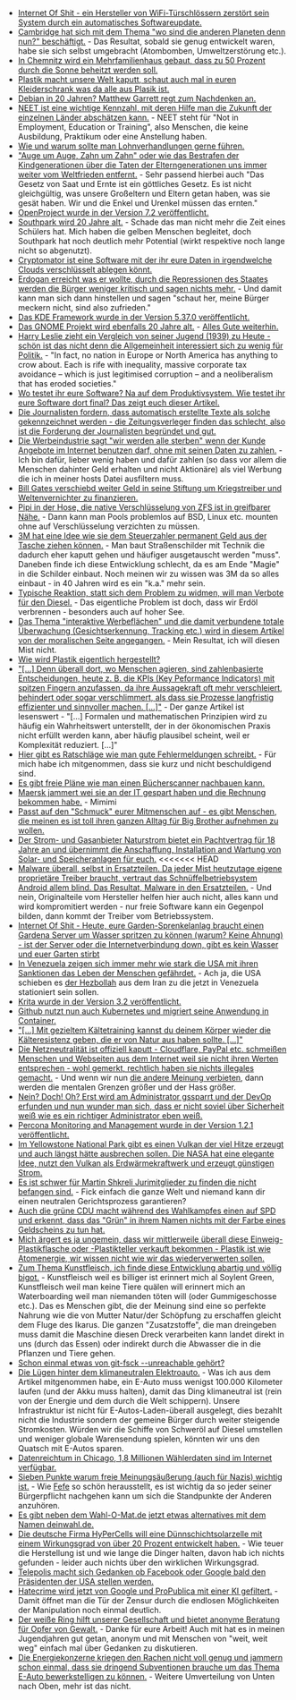 * [Internet Of Shit - ein Hersteller von WiFi-Türschlössern zerstört sein System durch ein automatisches Softwareupdate.](https://www.heise.de/newsticker/meldung/Fehlerhaftes-Firmware-Update-legt-smarte-Tuerschloesser-lahm-3798706.html)
* [Cambridge hat sich mit dem Thema "wo sind die anderen Planeten denn nun?" beschäftigt.](https://blog.fefe.de/?ts=a76e12f7) - Das Resultat, sobald sie genug entwickelt waren, habe sie sich selbst umgebracht (Atombomben, Umweltzerstörung etc.).
* [In Chemnitz wird ein Mehrfamilienhaus gebaut, dass zu 50 Prozent durch die Sonne beheitzt werden soll.](http://www.sonnenseite.com/de/wirtschaft/neues-mehrfamilien-sonnenhaus-projekt-in-chemnitz.html)
* [Plastik macht unsere Welt kaputt, schaut auch mal in euren Kleiderschrank was da alle aus Plasik ist.](http://www.sonnenseite.com/de/umwelt/synthetik-kleidung-bedroht-die-weltmeere.html)
* [Debian in 20 Jahren? Matthew Garrett regt zum Nachdenken an.](https://www.pro-linux.de/news/1/25040/matthew-garrett-%C3%BCber-debians-zukunft.html)
* [NEET ist eine wichtige Kennzahl, mit deren Hilfe man die Zukunft der einzelnen Länder abschätzen kann.](https://www.heise.de/tp/features/Eurostat-Die-abgehaengte-Jugend-in-EU-Staaten-3798969.html) - NEET steht für "Not in Employment, Education or Training", also Menschen, die keine Ausbildung, Praktikum oder eine Anstellung haben.
* [Wie und warum sollte man Lohnverhandlungen gerne führen.](https://opensource.com/article/17/8/how-negotiate-your-salary)
* ["Auge um Auge, Zahn um Zahn" oder wie das Bestrafen der Kindgenerationen über die Taten der Elterngenerationen uns immer weiter vom Weltfrieden entfernt.](http://npr.news.eulu.info/2017/08/14/die-ewigen-raecher-und-vergelter/?pk_campaign=feed&pk_kwd=die-ewigen-raecher-und-vergelter) - Sehr passend hierbei auch "Das Gesetz von Saat und Ernte ist ein göttliches Gesetz. Es ist nicht gleichgültig, was unsere Großeltern und Eltern getan haben, was sie gesät haben. Wir und die Enkel und Urenkel müssen das ernten."
* [OpenProject wurde in der Version 7.2 veröffentlicht.](https://www.pro-linux.de/news/1/25042/openproject-72-freigegeben.html)
* [Southpark wird 20 Jahre alt.](https://www.golem.de/news/south-park-20-jahre-vulgaere-gelungene-gesellschaftskritik-1708-129464.html) - Schade das man nicht mehr die Zeit eines Schülers hat. Mich haben die gelben Menschen begleitet, doch Southpark hat noch deutlich mehr Potential (wirkt respektive noch lange nicht so abgenutzt).
* [Cryptomator ist eine Software mit der ihr eure Daten in irgendwelche Clouds verschlüsselt ablegen könnt.](https://cryptomator.org/)
* [Erdogan erreicht was er wollte, durch die Repressionen des Staates werden die Bürger weniger kritisch und sagen nichts mehr.](https://www.heise.de/newsticker/meldung/Tuerkei-Kraeftige-Selbstzensur-nach-gescheitertem-Coup-3801643.html) - Und damit kann man sich dann hinstellen und sagen "schaut her, meine Bürger meckern nicht, sind also zufrieden."
* [Das KDE Framework wurde in der Version 5.37.0 veröffentlicht.](https://www.pro-linux.de/news/1/25045/kde-frameworks-5370-freigegeben.html)
* [Das GNOME Projekt wird ebenfalls 20 Jahre alt.](https://www.gnome.org/news/2017/08/twenty-years-strong/) - [Alles Gute weiterhin.](http://www.happybirthdaygnome.org/)
* [Harry Leslie zieht ein Vergleich von seiner Jugend (1939) zu Heute - schön ist das nicht denn die Allgemeinheit interessiert sich zu wenig für Politik.](https://www.theguardian.com/commentisfree/2017/aug/14/1939-second-world-war-fascist-thundering-approach-hitler) - "In fact, no nation in Europe or North America has anything to crow about. Each is rife with inequality, massive corporate tax avoidance – which is just legitimised corruption – and a neoliberalism that has eroded societies."
* [Wo testet ihr eure Software? Na auf dem Produktivsystem. Wie testet ihr eure Software dort final? Das zeigt euch dieser Artikel.](https://opensource.com/article/17/8/testing-production)
* [Die Journalisten fordern, dass automatisch erstellte Texte als solche gekennzeichnet werden - die Zeitungsverleger finden das schlecht, also ist die Forderung der Journalisten begründet und gut.](https://www.heise.de/newsticker/meldung/Nachrichten-von-Algorithmen-Journalisten-fordern-Kennzeichnung-3802269.html)
* [Die Werbeindustrie sagt "wir werden alle sterben" wenn der Kunde Angebote im Internet benutzen darf, ohne mit seinen Daten zu zahlen.](https://www.heise.de/newsticker/meldung/Online-Werbung-AB-greift-E-Privacy-Plaene-der-EU-an-3802343.html) - Ich bin dafür, lieber wenig haben und dafür zahlen (so dass vor allem die Menschen dahinter Geld erhalten und nicht Aktionäre) als viel Werbung die ich in meiner hosts Datei ausfiltern muss.
* [Bill Gates verschiebd weiter Geld in seine Stiftung um Kriegstreiber und Weltenvernichter zu finanzieren.](https://www.heise.de/newsticker/meldung/Bill-Gates-gibt-64-Millionen-Microsoft-Aktien-ab-3802577.html)
* [Pipi in der Hose, die native Verschlüsselung von ZFS ist in greifbarer Nähe.](https://www.pro-linux.de/news/1/25049/zfs-f%C3%BCr-linux-erh%C3%A4lt-verschl%C3%BCsselungsoption.html) - Dann kann man Pools problemlos auf BSD, Linux etc. mounten ohne auf Verschlüsselung verzichten zu müssen.
* [3M hat eine Idee wie sie dem Steuerzahler permanent Geld aus der Tasche ziehen können.](https://www.golem.de/news/3m-verkehrsschilder-informieren-autonom-fahrende-autos-1708-129491.html) - Man baut Straßenschilder mit Technik die dadurch eher kaputt gehen und häufiger ausgetauscht werden "muss". Daneben finde ich diese Entwicklung schlecht, da es am Ende "Magie" in die Schilder einbaut. Noch meinen wir zu wissen was 3M da so alles einbaut - in 40 Jahren wird es ein "k.a." mehr sein.
* [Typische Reaktion, statt sich dem Problem zu widmen, will man Verbote für den Diesel.](https://www.heise.de/tp/features/Dieselgate-oder-wie-man-sich-selbst-beluegt-3801714.html) - Das eigentliche Problem ist doch, dass wir Erdöl verbrennen - besonders auch auf hoher See.
* [Das Thema "interaktive Werbeflächen" und die damit verbundene totale Überwachung (Gesichtserkennung, Tracking etc.) wird in diesem Artikel von der moralischen Seite angegangen.](https://www.heise.de/tp/features/Neue-Spione-in-den-Strassen-auf-den-Plaetzen-und-in-den-Laeden-3797118.html) - Mein Resultat, ich will diesen Mist nicht.
* [Wie wird Plastik eigentlich hergestellt?](https://www.careelite.de/was-ist-plastik)
* ["[...] Denn überall dort, wo Menschen agieren, sind zahlenbasierte Entscheidungen, heute z. B. die KPIs (Key Peformance Indicators) mit spitzen Fingern anzufassen, da ihre Aussagekraft oft mehr verschleiert, behindert oder sogar verschlimmert, als dass sie Prozesse langfristig effizienter und sinnvoller machen. [...]"](https://www.heise.de/tp/features/Alles-ist-eingepreist-3798692.html) - Der ganze Artikel ist lesenswert - "[...] Formalen und mathematischen Prinzipien wird zu häufig ein Wahrheitswert unterstellt, der in der ökonomischen Praxis nicht erfüllt werden kann, aber häufig plausibel scheint, weil er Komplexität reduziert. [...]"
* [Hier gibt es Ratschläge wie man gute Fehlermeldungen schreibt.](https://opensource.com/article/17/8/write-effective-error-messages) - Für mich habe ich mitgenommen, dass sie kurz und nicht beschuldigend sind.
* [Es gibt freie Pläne wie man einen Bücherscanner nachbauen kann.](https://www.heise.de/make/meldung/Automatischer-Buchscanner-3D-Konstruktionsdaten-zum-Gratis-Download-3802644.html)
* [Maersk jammert wei sie an der IT gespart haben und die Rechnung bekommen habe.](https://www.heise.de/newsticker/meldung/NotPetya-Maersk-erwartet-bis-zu-300-Millionen-Dollar-Verlust-3804688.html) - Mimimi
* [Passt auf den "Schmuck" eurer Mitmenschen auf - es gibt Menschen, die meinen es ist toll ihren ganzen Alltag für Big Brother aufnehmen zu wollen.](https://www.golem.de/news/frontrow-halskette-als-kamera-zum-dauerfilmen-1708-129530.html)
* [Der Strom- und Gasanbieter Naturstrom bietet ein Pachtvertrag für 18 Jahre an und übernimmt die Anschaffung, Installation and Wartung von Solar- und Speicheranlagen für euch.](http://www.sonnenseite.com/de/energie/energiewende-fuer-zuhause.html)
<<<<<<< HEAD
* [Malware überall, selbst in Ersatzteilen. Da jeder Mist heutzutage eigene proprietäre Treiber braucht, vertraut das Schnüffelbetriebsystem Android allem blind. Das Resultat, Malware in den Ersatzteilen.](https://www.heise.de/security/meldung/Handy-Ersatzteile-koennen-Malware-einschleusen-3804758.html) - Und nein, Originalteile vom Hersteller helfen hier auch nicht, alles kann und wird kompromitiert werden - nur freie Software kann ein Gegenpol bilden, dann kommt der Treiber vom Betriebssystem.
* [Internet Of Shit - Heute, eure Garden-Sprenkelanlag braucht einen Gardena Server um Wasser spritzen zu können (warum? Keine Ahnung) - ist der Server oder die Internetverbindung down, gibt es kein Wasser und euer Garten stirbt](https://www.golem.de/news/gardena-smart-garden-serverabsturz-macht-den-garten-dumm-1708-129495.html)
* [In Venezuela zeigen sich immer mehr wie stark die USA mit ihren Sanktionen das Leben der Menschen gefährdet.](http://www.reuters.com/article/us-venezuela-animals-idUSKCN1AW2NN) - Ach ja, die USA schieben es [der Hezbollah](https://blog.fefe.de/?ts=a76bae81) aus dem Iran zu die jetzt in Venezuela stationiert sein sollen.
* [Krita wurde in der Version 3.2 veröffentlicht.](https://www.pro-linux.de/news/1/25057/krita-32-erschienen.html)
* [Github nutzt nun auch Kubernetes und migriert seine Anwendung in Container.](https://githubengineering.com/kubernetes-at-github/)
* ["[...] Mit gezieltem Kältetraining kannst du deinem Körper wieder die Kälteresistenz geben, die er von Natur aus haben sollte. [...]"](https://www.careelite.de/kalt-duschen-kaeltetraining)
* [Die Netzneutralität ist offiziell kaputt - Cloudflare, PayPal etc. schmeißen Menschen und Webseiten aus dem Internet weil sie nicht ihren Werten entsprechen - wohl gemerkt, rechtlich haben sie nichts illegales gemacht.](https://tuxproject.de/blog/2017/08/das-internet-ist-kaputt-und-kein-nazi-traegt-daran-die-schuld/) - Und wenn wir nun [die andere Meinung verbieten](https://blog.fefe.de/?ts=a76b6185), dann werden die mentalen Grenzen größer und der Hass größer.
* [Nein? Doch! Oh? Erst wird am Administrator gssparrt und der DevOp erfunden und nun wunder man sich, dass er nicht soviel über Sicherheit weiß wie es ein richtiger Administrator eben weiß.](https://www.heise.de/developer/meldung/DevOps-Studie-zeigt-Nachholbedarf-beim-Security-Wissen-3805746.html)
* [Percona Monitoring and Management wurde in der Version 1.2.1 veröffentlicht.](https://www.percona.com/blog/2017/08/16/percona-monitoring-and-management-1-2-1-is-now-available/)
* [Im Yellowstone National Park gibt es einen Vulkan der viel Hitze erzeugt und auch längst hätte ausbrechen sollen. Die NASA hat eine elegante Idee, nutzt den Vulkan als Erdwärmekraftwerk und erzeugt günstigen Strom.](https://blog.fefe.de/?ts=a76b3ef9)
* [Es ist schwer für Martin Shkreli Jurimitglieder zu finden die nicht befangen sind.](https://harpers.org/archive/2017/09/public-enemy/) - Fick einfach die ganze Welt und niemand kann dir einen neutralen Gerichtsprozess garantieren?
* [Auch die grüne CDU macht während des Wahlkampfes einen auf SPD und erkennt, dass das "Grün" in ihrem Namen nichts mit der Farbe eines Geldscheins zu tun hat.](http://www.sonnenseite.com/de/politik/mit-der-sonne-in-den-wahlkampf.html)
* [Mich ärgert es ja ungemein, dass wir mittlerweile überall diese Einweig-Plastikflasche oder -Plastikteller verkauft bekommen - Plastik ist wie Atomenergie, wir wissen nicht wie wir das wiederverwerten sollen.](http://www.sonnenseite.com/de/umwelt/einweg-plastikbecherflut-in-fussballstadien.html)
* [Zum Thema Kunstfleisch, ich finde diese Entwicklung abartig und völlig bigot.](https://www.heise.de/tp/features/Kunstfleisch-Burger-Mission-Impossible-3805807.html) - Kunstfleisch weil es billiger ist erinnert mich al Soylent Green, Kunstfleisch weil man keine Tiere quälen will erinnert mich an Waterboarding weil man niemanden töten will (oder Gummigeschosse etc.). Das es Menschen gibt, die der Meinung sind eine so perfekte Nahrung wie die von Mutter Natur/der Schöpfung zu erschaffen gleicht dem Fluge des Ikarus. Die ganzen "Zusatzstoffe", die man dreingeben muss damit die Maschine diesen Dreck verarbeiten kann landet direkt in uns (durch das Essen) oder indirekt durch die Abwasser die in die Pflanzen und Tiere gehen.
* [Schon einmal etwas von git-fsck --unreachable gehört?](https://opensource.com/article/17/8/recover-dropped-data-stash)
* [Die Lügen hinter dem klimaneutralen Elektroauto.](http://npr.news.eulu.info/2017/08/18/das-politische-maerchen-vom-emissionfreien-elektroauto) - Was ich aus dem Artikel mitgenommen habe, ein E-Auto muss wenigst 100.000 Kilometer laufen (und der Akku muss halten), damit das Ding klimaneutral ist (rein von der Energie und dem durch die Welt schippern). Unsere Infrastruktur ist nicht für E-Autos-Laden-überall ausgelegt, dies bezahlt nicht die Industrie sondern der gemeine Bürger durch weiter steigende Stromkosten. Würden wir die Schiffe von Schweröl auf Diesel umstellen und weniger globale Warensendung spielen, könnten wir uns den Quatsch mit E-Autos sparen.
* [Datenreichtum in Chicago, 1,8 Millionen Wählerdaten sind im Internet verfügbar.](https://www.heise.de/newsticker/meldung/Wahlmaschinen-Hersteller-veroeffentlicht-Daten-von-1-8-Millionen-US-Waehlern-3807367.html)
* [Sieben Punkte warum freie Meinungsäußerung (auch für Nazis) wichtig ist.](http://www.spiked-online.com/newsite/article/20199) - Wie [Fefe](https://blog.fefe.de/?ts=a7682d0e) so schön herausstellt, es ist wichtig da so jeder seiner Bürgerpflicht nachgehen kann um sich die Standpunkte der Anderen anzuhören.
* [Es gibt neben dem Wahl-O-Mat.de jetzt etwas alternatives mit dem Namen deinwahl.de.](https://blog.fefe.de/?ts=a7682234)
* [Die deutsche Firma HyPerCells will eine Dünnschichtsolarzelle mit einem Wirkungsgrad von über 20 Prozent entwickelt haben.](http://www.sonnenseite.com/de/wissenschaft/graduiertenschule-hypercells-entwickelt-hocheffiziente-perowskit-duennschichtsolarzelle.html) - Wie teuer die Herstellung ist und wie lange die Dinger halten, davon hab ich nichts gefunden - leider auch nichts über den wirklichen Wirkungsgrad.
* [Telepolis macht sich Gedanken ob Facebook oder Google bald den Präsidenten der USA stellen werden.](https://www.heise.de/tp/features/Wird-Zuckerberg-der-amerikanische-Berlusconi-3807684.html)
* [Hatecrime wird jetzt von Google und ProPublica mit einer KI gefiltert.](https://techcrunch.com/2017/08/18/google-documenting-hate-news-index-propublica/) - Damit öffnet man die Tür der Zensur durch die endlosen Möglichkeiten der Manipulation noch einmal deutlich.
* [Der weiße Ring hilft unserer Gesellschaft und bietet anonyme Beratung für Opfer von Gewalt.](https://www.heise.de/newsticker/meldung/Schreibende-Opfer-Ein-Jahr-Online-Beratung-des-Weissen-Rings-3807745.html) - Danke für eure Arbeit! Auch mit hat es in meinen Jugendjahren gut getan, anonym und mit Menschen von "weit, weit weg" einfach mal über Gedanken zu diskutieren.
* [Die Energiekonzerne kriegen den Rachen nicht voll genug und jammern schon einmal, dass sie dringend Subventionen brauche um das Thema E-Auto bewerkstelligen zu können.](https://www.heise.de/newsticker/meldung/Energiebranche-Stromnetz-fuer-Ausbreitung-von-E-Autos-nicht-vorbereitet-3807748.html) - Weitere Umverteilung von Unten nach Oben, mehr ist das nicht.
